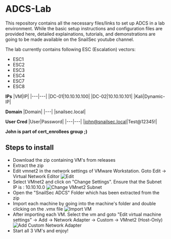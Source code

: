# ADCS-Lab
This repository contains all the necessary files/links to set up ADCS in a lab environment. While the basic setup instructions and configuration files are provided here, detailed explainations, tutorials, and demonstrations are going to be made available on the SnailSec youtube channel.

The lab currently contains following ESC (Escalation) vectors:
  * ESC1
  * ESC2
  * ESC3
  * ESC4
  * ESC7
  * ESC8

**IPs**
|VM|IP|
|---|---|
|DC-01|10.10.10.100|
|DC-02|10.10.10.101|
|Kali|Dynamic-IP|

**Domain**
|Domain|
|---|
|snailsec.local|

**User Cred**
|User|Password|
|---|---|
|john@snailsec.local|Test@12345!|

**John is part of cert_enrollees group ;)**


## Steps to install
* Download the zip containing VM's from releases
* Extract the zip
* Edit vmnet2 in the network settings of VMware Workstation. Goto Edit -> Virtual Network Editor
  ![Edit](https://github.com/SnailSec/ADCS-Lab/assets/168891917/245a98db-bfe5-4636-8720-66c1e567010a)
* Select VMnet2 and click on "Change Settings". Ensure that the Subnet IP is : 10.10.10.0
  ![Change VMnet2 Subnet](https://github.com/SnailSec/ADCS-Lab/assets/168891917/18b83100-d984-40de-8281-0ab468269075)
* Open the "SnailSec ADCS" Folder which has been extracted from the zip
* Import each machine by going into the machine's folder and double clicking on the .vmx file
  ![Import VM](https://github.com/SnailSec/ADCS-Lab/assets/168891917/25b0a000-aa0a-4e45-abd9-fae92e16cbfe)
* After importing each VM. Select the vm and goto "Edit virtual machine settings" -> Add -> Network Adapter -> Custom -> VMnet2 (Host-Only)
  ![Add Custom Network Adapter](https://github.com/SnailSec/ADCS-Lab/assets/168891917/50ac5b3b-4300-406e-9c82-59d18a361106)
* Start all 3 VM's and enjoy!

